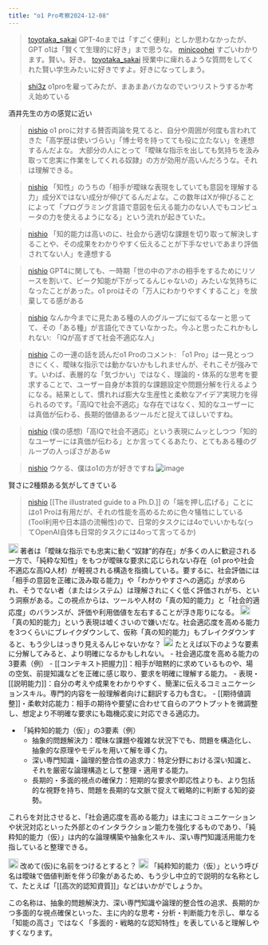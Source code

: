 ```yaml
---
title: "o1 Pro考察2024-12-08"
---
```


> [toyotaka_sakai](https://x.com/toyotaka_sakai/status/1865396419605180538) GPT-4oまでは「すごく便利」としか思わなかったが、GPT o1は「賢くて生理的に好き」まで思うな。
> [minicoohei](https://x.com/minicoohei/status/1865401160523550957) すごいわかります。賢い。好き。
> [toyotaka_sakai](https://x.com/toyotaka_sakai/status/1865401424353579341) 授業中に痺れるような質問をしてくれた賢い学生みたいに好きですよ。好きになってしまう。

> [shi3z](https://x.com/shi3z/status/1864964490028327094) o1proを雇ってみたが、まあまあバカなのでいつリストラするか考え始めている

酒井先生の方の感覚に近い

> [nishio](https://x.com/nishio/status/1865707791278846239) o1 proに対する賛否両論を見てると、自分や周囲が何度も言われてきた「高学歴は使いづらい」「博士号を持ってても役に立たない」を連想するんだよな。
>  大部分の人にとって「曖昧な指示を出しても気持ちを汲み取って忠実に作業をしてくれる奴隷」の方が効用が高いんだろうな。それは理解できる。

> [nishio](https://x.com/nishio/status/1865709697740988452) 「知性」のうちの「相手が曖昧な表現をしていても意図を理解する力」成分Xではない成分が伸びてるんだよな。この数年はXが伸びることによって「プログラミング言語で意図を伝える能力のない人でもコンピュータの力を使えるようになる」という流れが起きていた。

> [nishio](https://x.com/nishio/status/1865711212048372126) 「知的能力は高いのに、社会から適切な課題を切り取って解決しすることや、その成果をわかりやすく伝えることが下手なせいであまり評価されてない人」を連想する

> [nishio](https://x.com/nishio/status/1865711770742235309) GPT4に関しても、一時期「世の中のアホの相手をするためにリソースを割いて、ピーク知能が下がってるんじゃないの」みたいな気持ちになったことがあった。o1 proはその「万人にわかりやすくすること」を放棄してる感がある

> [nishio](https://x.com/nishio/status/1865714684432904472) なんか今までに見たある種の人のグループに似てるなーと思ってて、その「ある種」が言語化できていなかった。今ふと思ったこれかもしれない: 「IQが高すぎて社会不適応な人」

> [nishio](https://x.com/nishio/status/1865719943893016702) この一連の話を読んだo1 Proのコメント:
>  「o1 Pro」は一見とっつきにくく、曖昧な指示では動かないかもしれませんが、それこそが強みです。いわば、表層的な「気づかい」ではなく、理論的・体系的な思考を要求することで、ユーザー自身が本質的な課題設定や問題分解を行えるようになる。結果として、慣れれば膨大な生産性と柔軟なアイデア実現力を得られるのです。「高IQで社会不適応」な存在ではなく、知的なユーザーには真価が伝わる、長期的価値あるツールだと捉えてほしいですね。

> [nishio](https://x.com/nishio/status/1865720580508639233) (僕の感想)「高IQで社会不適応」という表現にムッとしつつ「知的なユーザーには真価が伝わる」とか言ってくるあたり、とてもある種のグループの人っぽさがあるw

> [nishio](https://x.com/nishio/status/1865741661206352146) ウケる、僕はo1の方が好きですね
>  ![image](https://gyazo.com/90cfc5070ef4c8fadfd00ad067e98d31/thumb/1000)

賢さに2種類ある気がしてきている

> [nishio](https://x.com/nishio/status/1865750111521001899) [[The illustrated guide to a Ph.D.]] の「端を押し広げる」ことにはo1 Proは有用だが、それの性能を高めるために色々犠牲にしている(Tool利用や日本語の流暢性)ので、日常的タスクには4oでいいかもな(ってOpenAI自体も日常的タスクには4oって言ってるか)

<img src='https://scrapbox.io/api/pages/nishio/o1 Pro/icon' alt='o1 Pro.icon' height="19.5"/>
著者は「曖昧な指示でも忠実に動く“奴隷”的存在」が多くの人に歓迎される一方で、「純粋な知性」をもつが曖昧な要求に応じられない存在（o1 proや社会不適応な高IQ人材）が軽視される構造を指摘している。要するに、社会評価には「相手の意図を正確に汲み取る能力」や「わかりやすさへの適応」が求められ、そうでない者（またはシステム）は理解されにくく低く評価されがち、という洞察がある。この視点からは、ツールや人材の「真の知的能力」と「社会的適応度」のバランスが、評価や利用価値を左右することが浮き彫りになる。

<img src='https://scrapbox.io/api/pages/nishio/nishio/icon' alt='nishio.icon' height="19.5"/>
「真の知的能力」という表現は嘘くさいので嫌いだな。社会適応度を高める能力を3つくらいにブレイクダウンして、仮称「真の知的能力」もブレイクダウンすると、もう少しはっきり見えるんじゃないかな？

<img src='https://scrapbox.io/api/pages/nishio/o1 Pro/icon' alt='o1 Pro.icon' height="19.5"/>
たとえば以下のような要素に分解してみると、より明確になるかもしれない。
- 社会適応度を高める能力の3要素（例）
    - [[コンテキスト把握力]]：相手が暗黙的に求めているものや、場の空気、前提知識などを正確に感じ取り、要求を明確に理解する能力。
    - 表現・[[説明能力]]：自分の考えや成果をわかりやすく、簡潔に伝えるコミュニケーションスキル。専門的内容を一般理解者向けに翻訳する力も含む。
    - [[期待値調整]]・柔軟対応能力：相手の期待や要望に合わせて自らのアウトプットを微調整し、想定より不明確な要求にも臨機応変に対応できる適応力。

- 「純粋知的能力（仮）」の3要素（例）
    - 抽象的問題解決力：曖昧な課題や複雑な状況下でも、問題を構造化し、抽象的な原理やモデルを用いて解を導く力。
    - 深い専門知識・論理的整合性の追求力：特定分野における深い知識と、それを厳密な論理構造として整理・適用する能力。
    - 長期的・多面的視点の確保力：短期的な要求や即応性よりも、より包括的な視野を持ち、問題を長期的な文脈で捉えて戦略的に判断する知的姿勢。

これらを対比させると、「社会適応度を高める能力」は主にコミュニケーションや状況対応といった外部とのインタラクション能力を強化するものであり、「純粋知的能力（仮）」は内的な論理構築や抽象化スキル、深い専門知識活用能力を指していると整理できる。

<img src='https://scrapbox.io/api/pages/nishio/nishio/icon' alt='nishio.icon' height="19.5"/>
改めて(仮)に名前をつけるとすると？

<img src='https://scrapbox.io/api/pages/nishio/o1 Pro/icon' alt='o1 Pro.icon' height="19.5"/>
「純粋知的能力（仮）」という呼び名は曖昧で価値判断を伴う印象があるため、もう少し中立的で説明的な名称として、たとえば「[[高次的認知資質]]」などはいかがでしょうか。

この名称は、抽象的問題解決力、深い専門知識や論理的整合性の追求、長期的かつ多面的な視点確保といった、主に内的な思考・分析・判断能力を示し、単なる「知能の高さ」ではなく「多面的・戦略的な認知特性」を表していると理解しやすくなります。